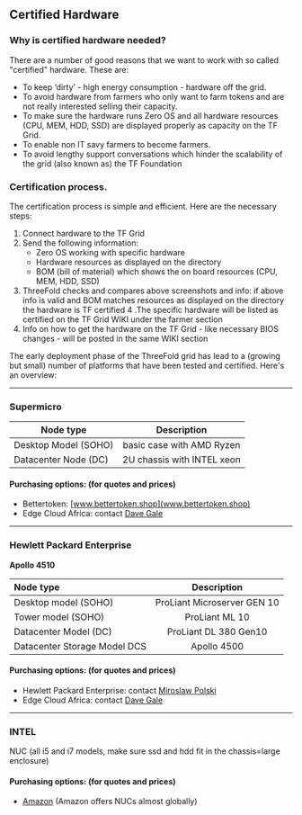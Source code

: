 ## Certified Hardware

### Why is certified hardware needed?

There are a number of good reasons that we want to work with so called "certified" hardware. These are:

 - To keep ‘dirty’ - high energy consumption - hardware off the grid.
 - To avoid hardware from farmers who only want to farm tokens and are not really interested selling their capacity.
 - To make sure the hardware runs Zero OS and all hardware resources (CPU, MEM, HDD, SSD) are displayed properly as capacity on the TF Grid.
 - To enable non IT savy farmers to become farmers.
 - To avoid lengthy support conversations which hinder the scalability of the grid (also known as) the TF Foundation

### Certification process.

The certification process is simple and efficient.  Here are the necessary steps:

 1. Connect hardware to the TF Grid
 2. Send the following information:
     - Zero OS working with specific hardware
     - Hardware resources as displayed on the directory
     - BOM (bill of material) which shows the on board resources (CPU, MEM, HDD, SSD)
 3. ThreeFold checks and compares above screenshots and info: if above info is valid and BOM matches resources as displayed on the directory the hardware is TF certified
 4 .The specific hardware will be listed as certified on the TF Grid WIKI under the farmer section
 5. Info on how to get the hardware on the TF Grid - like necessary BIOS changes - will be posted in the same WIKI section

The early deployment phase of the ThreeFold grid has lead to a (growing but small) number of platforms that have been tested and certified.  Here's an overview:

----
### Supermicro

| Node type        | Description           |
| ------------- |:-------------:|
| Desktop Model (SOHO)    | basic case with AMD Ryzen |
| Datacenter Node  (DC)  | 2U chassis with INTEL xeon   |


#### Purchasing options: (for quotes and prices)

- Bettertoken: [www.bettertoken.shop](www.bettertoken.shop)
- Edge Cloud Africa: contact [Dave Gale](dave@edgaecloud.africa)

-----

### Hewlett Packard Enterprise

**Apollo 4510**

| Node type        | Description           |
|:-------------|:-------------:|
|   Desktop model (SOHO) | ProLiant Microserver GEN 10 |
|   Tower model  (SOHO) | ProLiant ML 10 |
|    Datacenter Model (DC)  | ProLiant DL 380 Gen10 |
| Datacenter Storage Model DCS | Apollo 4500 |



#### Purchasing options: (for quotes and prices)

- Hewlett Packard Enterprise: contact [Miroslaw Polski](miro@hpe.com)
- Edge Cloud Africa: contact [Dave Gale](dave@edgaecloud.africa)

 ----
### INTEL

NUC (all i5 and i7 models, make sure ssd and hdd fit in the chassis=large enclosure)

#### Purchasing options: (for quotes and prices)

 - [Amazon](www.amazon.com) (Amazon offers NUCs almost globally)
